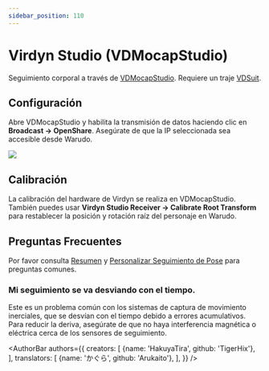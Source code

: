 ```yaml
---
sidebar_position: 110
---
```


# Virdyn Studio (VDMocapStudio)

Seguimiento corporal a través de [VDMocapStudio](https://www.virdynm.com/virdyn-vdmocap-studio-motion-capture-software-system-for-vdsuit-full-product/). Requiere un traje [VDSuit](https://www.virdynm.com/virdyn-vdsuit-full-for-full-body-function-inertia-motion-capture-suit-product/).

## Configuración

Abre VDMocapStudio y habilita la transmisión de datos haciendo clic en **Broadcast → OpenShare**. Asegúrate de que la IP seleccionada sea accesible desde Warudo.

![](/doc-img/en-virdyn-1.png)

## Calibración

La calibración del hardware de Virdyn se realiza en VDMocapStudio. También puedes usar **Virdyn Studio Receiver → Calibrate Root Transform** para restablecer la posición y rotación raíz del personaje en Warudo.

## Preguntas Frecuentes

Por favor consulta [Resumen](overview#FAQ) y [Personalizar Seguimiento de Pose](body-tracking#FAQ) para preguntas comunes.

### Mi seguimiento se va desviando con el tiempo.

Este es un problema común con los sistemas de captura de movimiento inerciales, que se desvían con el tiempo debido a errores acumulativos. Para reducir la deriva, asegúrate de que no haya interferencia magnética o eléctrica cerca de los sensores de seguimiento.

<AuthorBar authors={{
  creators: [
    {name: 'HakuyaTira', github: 'TigerHix'},
  ],  translators: [
    {name: 'かぐら', github: 'Arukaito'},
  ],
}} />
